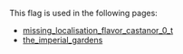 This flag is used in the following pages:
 - [missing_localisation_flavor_castanor_0_t](../events/missing_localisation_flavor_castanor_0_t.md)
 - [the_imperial_gardens](../events/the_imperial_gardens.md)
